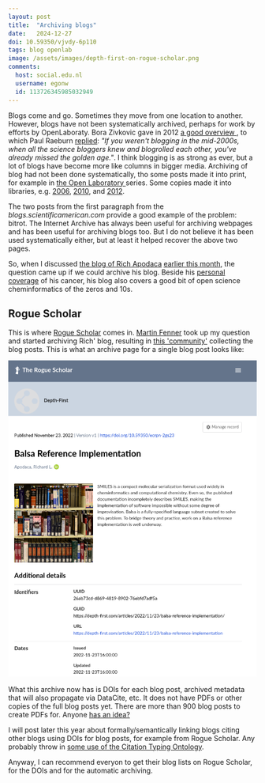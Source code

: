 ```yaml
---
layout: post
title:  "Archiving blogs"
date:   2024-12-27
doi: 10.59350/vjvdy-6p110
tags: blog openlab
image: /assets/images/depth-first-on-rogue-scholar.png
comments:
  host: social.edu.nl
  username: egonw
  id: 113726345985032949
---
```


Blogs come and go. Sometimes they move from one location to another. However, blogs have not been systematically
archived, perhaps for work by efforts by OpenLaboraty. Bora Zivkovic gave in 2012
[a good overview <i class="fa-solid fa-box-archive fa-xs"></i>](https://web.archive.org/web/20120713032329/http://blogs.scientificamerican.com/a-blog-around-the-clock/2012/07/10/science-blogs-definition-and-a-history/),
to which Paul Raeburn [replied](https://ksj.mit.edu/tracker-archive/what-was-first-science-blog/): *"If you weren't
blogging in the mid-2000s, when all the science bloggers knew and blogrolled each other, you've already missed the golden
age."*. I think blogging is as strong as ever, but a lot of blogs have become more like columns in bigger media.
Archiving of blog had not been done systematically, tho some posts made it into print, for example in
[the Open Laboratory <i class="fa-solid fa-box-archive fa-xs"></i>](https://web.archive.org/web/20120114030926/http://blogs.scientificamerican.com/network-central/2011/07/18/open-laboratory-2011-submissions-so-far/)
series. Some copies made it into libraries, e.g. [2006](https://search.worldcat.org/en/title/225554926),
[2010](https://search.worldcat.org/en/title/727023103), and [2012](https://search.worldcat.org/en/title/797975793).

The two posts from the first paragraph from the *blogs.scientificamerican.com* provide a good example of the problem:
bitrot. The Internet Archive has always been useful for archiving webpages and has been useful for archiving blogs too.
But I do not believe it has been used systematically either, but at least it helped recover the above two pages.

So, when I discussed [the blog of Rich Apodaca](https://depth-first.com/) [earlier this month](https://chem-bla-ics.linkedchemistry.info/2024/12/08/rich-l-apodaca.html),
the question came up if we could archive his blog. Beside his [personal coverage](https://depth-first.com/) of
his cancer, his blog also covers a good bit of open science cheminformatics of the zeros and 10s.

## Rogue Scholar

This is where [Rogue Scholar](https://rogue-scholar.org/) comes in. [Martin Fenner](https://blog.front-matter.io/)
took up my question and started archiving Rich' blog, resulting in [this 'community'](https://rogue-scholar.org/communities/rapodaca/records?q=&l=list&p=1&s=10&sort=newest)
collecting the blog posts. This is what an archive page for a single blog post looks like:

![](/assets/images/depth-first-on-rogue-scholar.png)

What this archive now has is DOIs for each blog post, archived metadata that will also propagate via DataCite, etc.
It does not have PDFs or other copies of the full blog posts yet. There are more than 900 blog posts to create
PDFs for. Anyone [has an idea?](https://mastodon.social/@egonw/113725573843479243)

I will post later this year about formally/semantically linking blogs citing other blogs using DOIs for blog
posts, for example from Rogue Scholar. Any probably throw in [some use of the Citation Typing Ontology](http://localhost:4000/2024/04/02/open-science-retreat-2.html).

Anyway, I can recommend everyon to get their blog lists on Rogue Scholar, for the DOIs and for the automatic
archiving.
